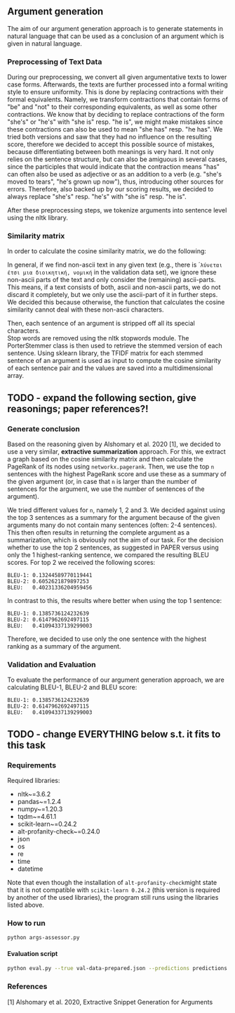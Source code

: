 ## **Argument generation**
The aim of our argument generation approach is to generate statements in natural language that can be used as a conclusion of an argument which is given in natural language.


### **Preprocessing of Text Data**
During our preprocessing, we convert all given argumentative texts to lower case forms. 
Afterwards, the texts are further processed into a formal writing style to ensure uniformity. 
This is done by replacing contractions with their formal equivalents. 
Namely, we transform contractions that contain forms of "be" and "not" to their corresponding equivalents, as well as some other contractions. 
We know that by deciding to replace contractions of the form "she's" or "he's" with "she is" resp. "he is", we might make mistakes since these contractions can also be used to mean "she has" resp. "he has". 
We tried both versions and saw that they had no influence on the resulting score, therefore we decided to accept this possible source of mistakes, because differentiating between both meanings is very hard. 
It not only relies on the sentence structure, but can also be amiguous in several cases, since the participles that would indicate that the contraction means "has" can often also be used as adjective or as an addition to a verb (e.g. "she's moved to tears", "he's grown up now"), thus, introducing other sources for errors.
Therefore, also backed up by our scoring results, we decided to always replace "she's" resp. "he's" with "she is" resp. "he is".  

After these preprocessing steps, we tokenize arguments into sentence level using the nltk library.  


### **Similarity matrix**
In order to calculate the cosine similarity matrix, we do the following:  

In general, if we find non-ascii text in any given text (e.g., there is ´`λύνεται έτσι μια διοικητική, νομική` in the validation data set), we ignore these non-ascii parts of the text and only consider the (remaining) ascii-parts. 
This means, if a text consists of both, ascii and non-ascii parts, we do not discard it completely, but we only use the ascii-part of it in further steps. 
We decided this because otherwise, the function that calculates the cosine similarity cannot deal with these non-ascii characters.  

Then, each sentence of an argument is stripped off all its special characters.  
Stop words are removed using the nltk stopwords module. 
The PorterStemmer class is then used to retrieve the stemmed version of each sentence. 
Using sklearn library, the TFIDF matrix for each stemmed sentence of an argument is used as input to compute the cosine similarity of each sentence pair and the values are saved into a multidimensional array.  

## **TODO - expand the following section, give reasonings; paper references?!**
### **Generate conclusion**
Based on the reasoning given by Alshomary et al. 2020 [1], we decided to use a very similar, **extractive summarization** approach. 
For this, we extract a graph based on the cosine similarity matrix and then calculate the PageRank of its nodes using `networkx.pagerank`. 
Then, we use the top `n` sentences with the highest PageRank score and use these as a summary of the given argument (or, in case that `n` is larger than the number of sentences for the argument, we use the number of sentences of the argument).  

We tried different values for `n`, namely 1, 2 and 3. 
We decided against using the top 3 sentences as a summary for the argument because of the given arguments many do not contain many sentences (often: 2-4 sentences). 
This then often results in returning the complete argument as a summarization, which is obviously not the aim of our task. 
For the decision whether to use the top 2 sentences, as suggested in PAPER versus using only the 1 highest-ranking sentence, we compared the resulting BLEU scores. 
For top 2 we received the following scores: 
```
BLEU-1: 0.13244589770119441
BLEU-2: 0.6052621879897253
BLEU:   0.40231336204959456
```
In contrast to this, the results where better when using the top 1 sentence:
```
BLEU-1: 0.1385736124232639
BLEU-2: 0.6147962692497115
BLEU:   0.41094337139299003
```
Therefore, we decided to use only the one sentence with the highest ranking as a summary of the argument.

### **Validation and Evaluation**

To evaluate the performance of our argument generation approach, we are calculating BLEU-1, BLEU-2 and BLEU score:

```
BLEU-1: 0.1385736124232639
BLEU-2: 0.6147962692497115
BLEU:   0.41094337139299003
```

## **TODO - change EVERYTHING below s.t. it fits to this task**

### **Requirements**

Required libraries:

* nltk~=3.6.2
* pandas~=1.2.4
* numpy~=1.20.3
* tqdm~=4.61.1
* scikit-learn~=0.24.2
*  alt-profanity-check~=0.24.0
* json
* os
* re
* time
* datetime

Note that even though the installation of `alt-profanity-check`might state that it is not compatible with `scikit-learn 0.24.2` (this version is required by another of the used libraries), the program still runs using the libraries listed above. 


### **How to run**

```bash 
python args-assessor.py
```

#### **Evaluation script**
```bash
python eval.py --true val-data-prepared.json --predictions predictions.json
```

### **References**
[1] Alshomary et al. 2020, Extractive Snippet Generation for Arguments
